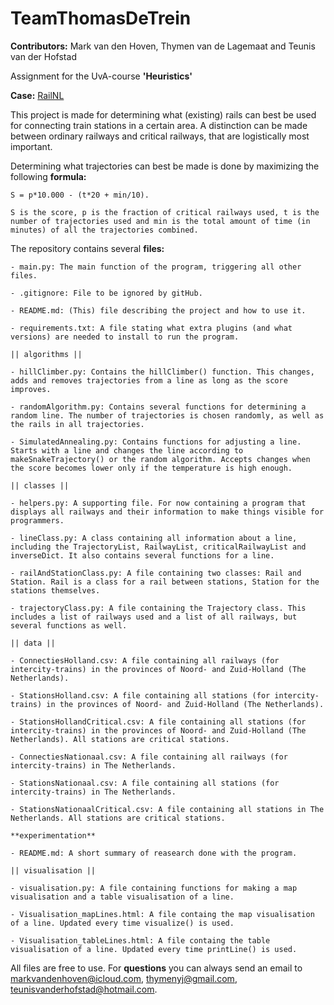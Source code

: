 # TeamThomasDeTrein

**Contributors:** Mark van den Hoven, Thymen van de Lagemaat and Teunis van der Hofstad

Assignment for the UvA-course **'Heuristics'**

**Case:** [RailNL](http://heuristieken.nl/wiki/index.php?title=RailNL)



This project is made for determining what (existing) rails can best be used for connecting train stations in a certain area. A distinction can be made between ordinary railways and critical railways, that are logistically most important. 

Determining what trajectories can best be made is done by maximizing the following **formula:** 

	S = p*10.000 - (t*20 + min/10). 
		
	S is the score, p is the fraction of critical railways used, t is the number of trajectories used and min is the total amount of time (in minutes) of all the trajectories combined.  

The repository contains several **files:** 

	- main.py: The main function of the program, triggering all other files. 
	
	- .gitignore: File to be ignored by gitHub. 
	
	- README.md: (This) file describing the project and how to use it. 
	
	- requirements.txt: A file stating what extra plugins (and what versions) are needed to install to run the program. 
	
	|| algorithms ||
	
	- hillClimber.py: Contains the hillClimber() function. This changes, adds and removes trajectories from a line as long as the score improves. 
	
	- randomAlgorithm.py: Contains several functions for determining a random line. The number of trajectories is chosen randomly, as well as the rails in all trajectories. 
	
	- SimulatedAnnealing.py: Contains functions for adjusting a line. Starts with a line and changes the line according to makeSnakeTrajectory() or the random algorithm. Accepts changes when the score becomes lower only if the temperature is high enough. 
	
	|| classes ||
	
	- helpers.py: A supporting file. For now containing a program that displays all railways and their information to make things visible for programmers. 
	
	- lineClass.py: A class containing all information about a line, including the TrajectoryList, RailwayList, criticalRailwayList and inverseDict. It also contains several functions for a line. 
	
	- railAndStationClass.py: A file containing two classes: Rail and Station. Rail is a class for a rail between stations, Station for the stations themselves. 
	
	- trajectoryClass.py: A file containing the Trajectory class. This includes a list of railways used and a list of all railways, but several functions as well. 
	
	|| data ||
	
	- ConnectiesHolland.csv: A file containing all railways (for intercity-trains) in the provinces of Noord- and Zuid-Holland (The Netherlands).
	
	- StationsHolland.csv: A file containing all stations (for intercity-trains) in the provinces of Noord- and Zuid-Holland (The Netherlands). 
	
	- StationsHollandCritical.csv: A file containing all stations (for intercity-trains) in the provinces of Noord- and Zuid-Holland (The Netherlands). All stations are critical stations. 
	
	- ConnectiesNationaal.csv: A file containing all railways (for intercity-trains) in The Netherlands. 
	
	- StationsNationaal.csv: A file containing all stations (for intercity-trains) in The Netherlands. 
	
	- StationsNationaalCritical.csv: A file containing all stations in The Netherlands. All stations are critical stations. 
	
	**experimentation**
	
	- README.md: A short summary of reasearch done with the program. 
	
	|| visualisation ||
	
	- visualisation.py: A file containing functions for making a map visualisation and a table visualisation of a line. 
	
	- Visualisation_mapLines.html: A file containg the map visualisation of a line. Updated every time visualize() is used. 
	
	- Visualisation_tableLines.html: A file containg the table visualisation of a line. Updated every time printLine() is used.
	
All files are free to use. For **questions** you can always send an email to markvandenhoven@icloud.com, thymenyj@gmail.com, teunisvanderhofstad@hotmail.com. 
